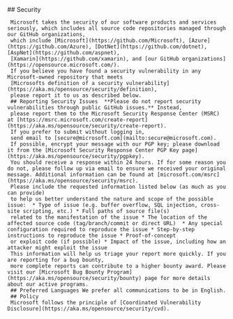 
<!-- BEGIN MICROSOFT SECURITY.MD V0.0.7 BLOCK -->## Security 
     Microsoft takes the security of our software products and services seriously, which includes all source code repositories managed through our GitHub organizations, 
     which include [Microsoft](https://github.com/Microsoft), [Azure](https://github.com/Azure), [DotNet](https://github.com/dotnet), [AspNet](https://github.com/aspnet),
     [Xamarin](https://github.com/xamarin), and [our GitHub organizations](https://opensource.microsoft.com/). 
     If you believe you have found a security vulnerability in any Microsoft-owned repository that meets 
     [Microsofts definition of a security vulnerability](https://aka.ms/opensource/security/definition),
     please report it to us as described below.
     ## Reporting Security Issues  **Please do not report security vulnerabilities through public GitHub issues.** Instead, 
     please report them to the Microsoft Security Response Center (MSRC) at [https://msrc.microsoft.com/create-report](https://aka.ms/opensource/security/create-report).
     If you prefer to submit without logging in, 
     send email to [secure@microsoft.com](mailto:secure@microsoft.com).  
     If possible, encrypt your message with our PGP key; please download it from the [Microsoft Security Response Center PGP Key page](https://aka.ms/opensource/security/pgpkey). 
     You should receive a response within 24 hours. If for some reason you do not, please follow up via email to ensure we received your original message. Additional information can be found at [microsoft.com/msrc](https://aka.ms/opensource/security/msrc).
     Please include the requested information listed below (as much as you can provide) 
     to help us better understand the nature and scope of the possible issue:  * Type of issue (e.g. buffer overflow, SQL injection, cross-site scripting, etc.) * Full paths of source file(s) 
     related to the manifestation of the issue * The location of the affected source code (tag/branch/commit or direct URL)  * Any special configuration required to reproduce the issue * Step-by-step instructions to reproduce the issue * Proof-of-concept
     or exploit code (if possible) * Impact of the issue, including how an attacker might exploit the issue 
     This information will help us triage your report more quickly. If you are reporting for a bug bounty,
     more complete reports can contribute to a higher bounty award. Please visit our [Microsoft Bug Bounty Program](https://aka.ms/opensource/security/bounty) page for more details about our active programs.
     ## Preferred Languages We prefer all communications to be in English.
     ## Policy  
     Microsoft follows the principle of [Coordinated Vulnerability Disclosure](https://aka.ms/opensource/security/cvd).
<!-- END MICROSOFT SECURITY.MD BLOCK -->
